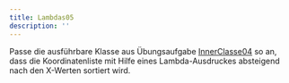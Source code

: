 ```yaml
---
title: Lambdas05
description: ''
---
```


Passe die ausführbare Klasse aus Übungsaufgabe
[InnerClasse04](../inner-classes/inner-classes04) so an, dass die
Koordinatenliste mit Hilfe eines Lambda-Ausdruckes absteigend nach den X-Werten
sortiert wird.

